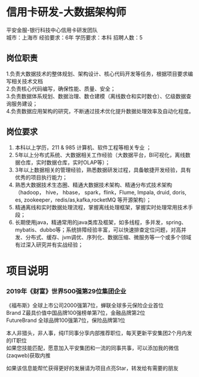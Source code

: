 # 信用卡研发-大数据架构师
平安金服-银行科技中心信用卡研发团队  
城市：上海市 经验要求：6年 学历要求：本科  招聘人数：5

## 岗位职责
1.负责大数据技术的整体规划、架构设计、核心代码开发等任务，根据项目要求编写相关技术文档   
2.负责核心代码编写，确保性能、质量、安全；   
3.负责数据体系规划、数据治理、数仓建模（离线数仓和实时数仓）、亿级数据查询服务建设；   
4.负责数据应用架构的研究，不断通过技术优化提升数据处理效率及自动化程度。

## 岗位要求
1. 本科以上学历，211 & 985 计算机、软件工程等相关专业 ；   
2. 5年以上分布式系统、大数据相关工作经验（大数据平台，BI可视化，离线数据仓库，实时数据仓库，实时OLAP等）；   
3. 3年以上数据相关的管理经验，熟悉数据研发过程，具备敏捷开发经验，具有优秀的项目执行能力；   
4. 熟悉大数据技术生态圈、精通大数据技术架构、精通分布式技术架构（hadoop， hive， hbase， spark，flink，Flume, Impala, druid, doris, es, zookeeper，redis/as,kafka,rocketMQ 等开源架构）；   
5. 精通离线和实时数据处理流程，掌握离线处理框架，掌握实时处理常用技术手段；   
6. 长期使用java，精通常用的java类库及框架，如多线程，多并发，spring、mybatis、dubbo等；系统排障经验丰富，可以快速排查定位问题，对高并发、分布式、缓存、jvm调优、序列化、数据压缩、微服务等一个或多个领域有过深入研究并有实战经验；

# 项目说明

### 2019年《财富》世界500强第29位集团企业
《福布斯》全球上市公司2000强第7位，蝉联全球多元保险企业首位  
Brand Z最具价值中国品牌100强榜单第7位，金融品牌第2位  
FutureBrand 全球品牌100强第7位，保险品牌第1位

本人非猎头，非人事，纯IT同事分享内部推荐职位，每天更新平安集团2个月内发的IT职位  
如果您技能匹配，愿意加入平安集团和一流的同事共事，可以添加我的微信(zaqweb)获取内推 

如果该信息能帮忙获得更好的发展请为项目点亮Star，转发给有需要的朋友




